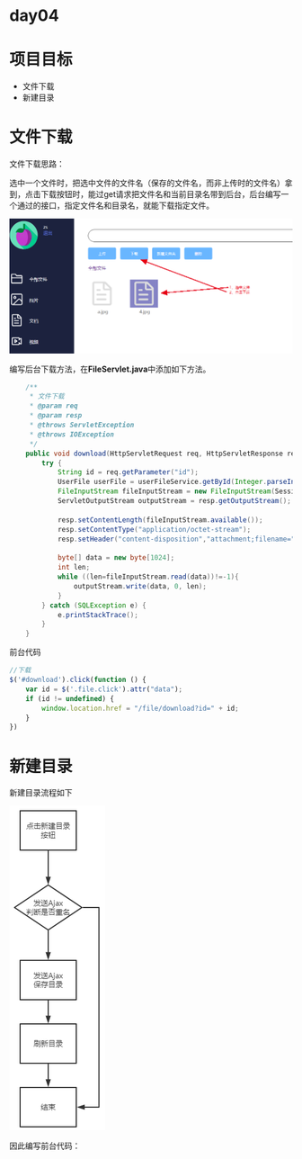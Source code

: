 # day04

# 项目目标

- 文件下载
- 新建目录

# 文件下载

文件下载思路：

选中一个文件时，把选中文件的文件名（保存的文件名，而非上传时的文件名）拿到，点击下载按钮时，能过get请求把文件名和当前目录名带到后台，后台编写一个通过的接口，指定文件名和目录名，就能下载指定文件。

![image-20210510083943354](day04.assets/image-20210510083943354.png) 

编写后台下载方法，在**FileServlet.java**中添加如下方法。

```java
    /**
     * 文件下载
     * @param req
     * @param resp
     * @throws ServletException
     * @throws IOException
     */
    public void download(HttpServletRequest req, HttpServletResponse resp) throws ServletException, IOException {
        try {
            String id = req.getParameter("id");
            UserFile userFile = userFileService.getById(Integer.parseInt(id));
            FileInputStream fileInputStream = new FileInputStream(SessionUtils.getUploadPath(req) + userFile.getPathName() + userFile.getFileName());
            ServletOutputStream outputStream = resp.getOutputStream();

            resp.setContentLength(fileInputStream.available());
            resp.setContentType("application/octet-stream");
            resp.setHeader("content-disposition","attachment;filename="+ URLEncoder.encode(userFile.getSubmitFileName(),"UTF-8"));

            byte[] data = new byte[1024];
            int len;
            while ((len=fileInputStream.read(data))!=-1){
                outputStream.write(data, 0, len);
            }
        } catch (SQLException e) {
            e.printStackTrace();
        }
    }
```

前台代码

```js
//下载
$('#download').click(function () {
    var id = $('.file.click').attr("data");
    if (id != undefined) {
	    window.location.href = "/file/download?id=" + id;
    }
})
```

# 新建目录

新建目录流程如下

![image-20210510084757329](day04.assets/image-20210510084757329.png) 

因此编写前台代码：

